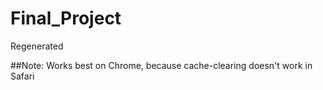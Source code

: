 # Final_Project
Regenerated

##Note: Works best on Chrome, because cache-clearing doesn't work in Safari
